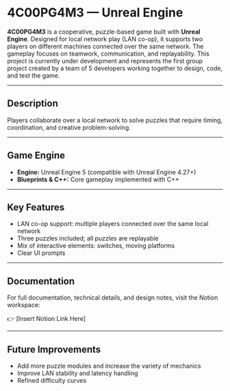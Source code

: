 


# 4C00PG4M3 — Unreal Engine

**4C00PG4M3** is a cooperative, puzzle-based game built with **Unreal Engine**. Designed for local network play (LAN co-op), it supports two players on different machines connected over the same network. The gameplay focuses on teamwork, communication, and replayability. This project is currently under development and represents the first group project created by a team of 5 developers working together to design, code, and test the game.

---

## Description

Players collaborate over a local network to solve puzzles that require timing, coordination, and creative problem-solving. 

---

## Game Engine

* **Engine:** Unreal Engine 5 (compatible with Unreal Engine 4.27+)
* **Blueprints & C++:** Core gameplay implemented with C++
---

## Key Features

* LAN co-op support: multiple players connected over the same local network
* Three  puzzles included; all puzzles are replayable 
* Mix of interactive elements: switches, moving platforms
* Clear UI prompts 
---

## Documentation

For full documentation, technical details, and design notes, visit the Notion workspace:

👉 [Insert Notion Link Here]

---



## Future Improvements

* Add more puzzle modules and increase the variety of mechanics
* Improve LAN stability and latency handling
* Refined difficulty curves
